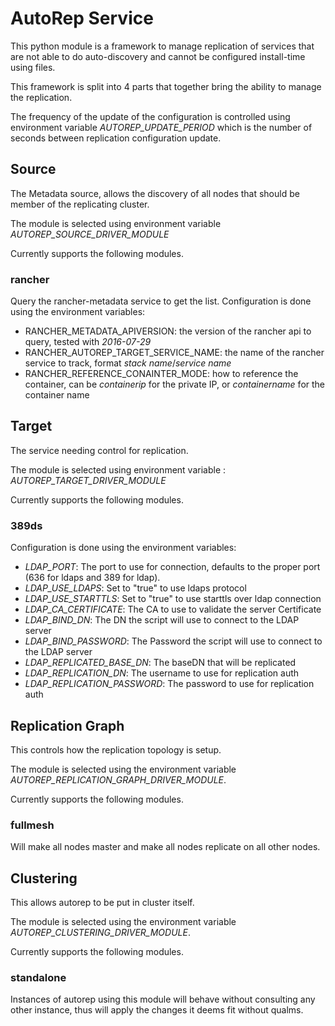 AutoRep Service
===============

This python module is a framework to manage replication of services that are not able to do auto-discovery and cannot be configured install-time using files.

This framework is split into 4 parts that together bring the ability to manage the replication.

The frequency of the update of the configuration is controlled using environment variable *AUTOREP_UPDATE_PERIOD* which is the number of seconds between replication configuration update.

## Source

The Metadata source, allows the discovery of all nodes that should be member of the replicating cluster.

The module is selected using environment variable *AUTOREP_SOURCE_DRIVER_MODULE*

Currently supports the following modules.

### rancher

Query the rancher-metadata service to get the list. Configuration is done using the environment variables:

- RANCHER_METADATA_APIVERSION: the version of the rancher api to query, tested with *2016-07-29*
- RANCHER_AUTOREP_TARGET_SERVICE_NAME: the name of the rancher service to track, format *stack name*/*service name*
- RANCHER_REFERENCE_CONAINTER_MODE: how to reference the container, can be *containerip* for the private IP, or *containername* for the container name


## Target

The service needing control for replication.

The module is selected using environment variable : *AUTOREP_TARGET_DRIVER_MODULE*

Currently supports the following modules.

### 389ds

Configuration is done using the environment variables:


- *LDAP_PORT*: The port to use for connection, defaults to the proper port (636 for ldaps and 389 for ldap).
- *LDAP_USE_LDAPS*: Set to "true" to use ldaps protocol
- *LDAP_USE_STARTTLS*: Set to "true" to use starttls over ldap connection
- *LDAP_CA_CERTIFICATE*: The CA to use to validate the server Certificate
- *LDAP_BIND_DN*: The DN the script will use to connect to the LDAP server
- *LDAP_BIND_PASSWORD*: The Password the script will use to connect to the LDAP server
- *LDAP_REPLICATED_BASE_DN*: The baseDN that will be replicated
- *LDAP_REPLICATION_DN*: The username to use for replication auth
- *LDAP_REPLICATION_PASSWORD*: The password to use for replication auth

## Replication Graph

This controls how the replication topology is setup.

The module is selected using the environment variable *AUTOREP_REPLICATION_GRAPH_DRIVER_MODULE*.

Currently supports the following modules.

### fullmesh

Will make all nodes master and make all nodes replicate on all other nodes.

## Clustering

This allows autorep to be put in cluster itself.

The module is selected using the environment variable *AUTOREP_CLUSTERING_DRIVER_MODULE*.

Currently supports the following modules.

### standalone

Instances of autorep using this module will behave without consulting any other instance, thus will apply the changes it deems fit without qualms.
